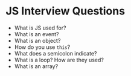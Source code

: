 # JS Interview Questions

* What is JS used for?
* What is an event?
* What is an object?
* How do you use `this`?
* What does a semicolon indicate?
* What is a loop? How are they used?
* What is an array?
